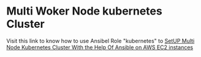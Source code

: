 # Multi Woker Node kubernetes Cluster
Visit this link to know how to use Ansibel Role "kubernetes" to [SetUP Multi Node Kubernetes Cluster With the Help Of Ansible on AWS EC2 instances]()  

